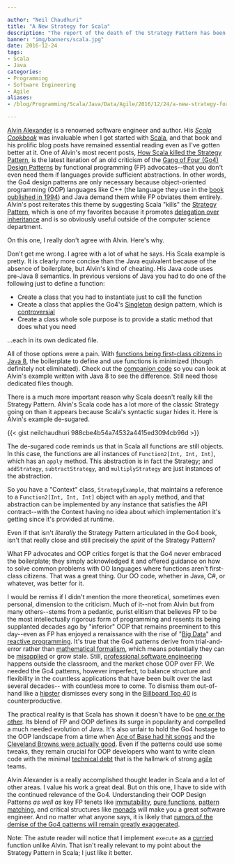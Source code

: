 ```yaml
---

author: "Neil Chaudhuri"
title: "A New Strategy for Scala"
description: "The report of the death of the Strategy Pattern has been greatly exaggerated."
banner: "img/banners/scala.jpg"
date: 2016-12-24
tags:
- Scala
- Java
categories:
- Programming
- Software Engineering
- Agile
aliases:
- /blog/Programming/Scala/Java/Data/Agile/2016/12/24/a-new-strategy-for-scala

---
```


[Alvin Alexander](http://alvinalexander.com/) is a renowned software engineer and author. His *[Scala Cookbook](http://scalacookbook.com/)* was invaluable when I got started with
[Scala](/tags/scala), and that book and his prolific blog posts have remained essential reading even as I've gotten better at it.
One of Alvin's most recent posts, [How Scala killed the Strategy Pattern](http://alvinalexander.com/scala/how-scala-killed-oop-strategy-design-pattern),
is the latest iteration of an old criticism of the [Gang of Four (Go4) Design Patterns](http://stackoverflow.com/questions/1673841/examples-of-gof-design-patterns-in-javas-core-libraries)
by functional programming (FP) advocates--that you don't even need them if languages provide sufficient abstractions.
In other words, the Go4 design patterns are only necessary because object-oriented programming (OOP) languages like C++ (the language 
they use in the [book published in 1994](https://www.amazon.com/Design-Patterns-Elements-Reusable-Object-Oriented/dp/0201633612))
and Java demand them while FP obviates them entirely. Alvin's post reiterates this theme by suggesting Scala
"kills" the [Strategy Pattern](https://en.wikipedia.org/wiki/Strategy_pattern), which is one of my favorites because it
promotes [delegation over inheritance](https://sourcemaking.com/refactoring/replace-inheritance-with-delegation) and is
so obviously useful outside of the computer science department.

On this one, I really don't agree with Alvin. Here's why.

Don't get me wrong. I agree with a lot of what he says. His Scala example is pretty. It is clearly more concise than the Java equivalent
because of the absence of boilerplate, but Alvin's kind of cheating. His Java code uses pre-Java 8 semantics. In previous 
versions of Java you had to do one of the following just to define a function:

* Create a class that you had to instantiate just to call the function
* Create a class that applies the Go4's [Singleton](https://sourcemaking.com/design_patterns/singleton) design pattern, which is [controversial](http://stackoverflow.com/questions/137975/what-is-so-bad-about-singletons) 
* Create a class whole sole purpose is to provide a static method that does what you need

...each in its own dedicated file.

All of those options were a pain. With [functions being first-class citizens in Java 8](http://stackoverflow.com/questions/15221659/java-8-lambda-expression-and-first-class-values?answertab=votes#tab-top),
the boilerplate to define and use functions is minimized (though definitely not eliminated). Check out the 
[companion code](https://github.com/VidyaSource/scala-strategy/tree/master/src/com/vidyasource/strategy/java) so you can look at Alvin's example written with Java 8 to 
see the difference. Still need those dedicated files though.

There is a much more important reason why Scala doesn't really kill the Strategy Pattern. Alvin's Scala code has
a lot more of the classic Strategy going on than it appears because Scala's syntactic sugar hides it. Here
is Alvin's example de-sugared.

{{< gist neilchaudhuri 988cbe4b54a74532a4415ed3094cb96d >}}

The de-sugared code reminds us that in Scala all functions are still objects. In this case, the functions are all instances of
`Function2[Int, Int, Int]`, which has an `apply` method. This abstraction is in fact the Strategy; and `addStrategy`, `subtractStrategy`,
and `multiplyStrategy` are just instances of the abstraction.

So you have a "Context" class, `StrategyExample`, that maintains a reference to a
`Function2[Int, Int, Int]` object with an `apply` method, and that abstraction can be implemented by any instance that satisfies
the API contract--with the Context having no idea about which implementation it's getting since it's provided at runtime.

Even if that isn't *literally* the Strategy Pattern articulated in the Go4 book, isn't that really close and still precisely the *spirit* 
of the Strategy Pattern?

What FP advocates and OOP critics forget is that the Go4 never embraced the boilerplate; they simply acknowledged it and 
offered guidance on how to solve common problems with OO languages where functions aren't first-class citizens. That was a great 
thing. Our OO code, whether in Java, C#, or whatever, was better for it.

I would be remiss if I didn't mention the more theoretical, sometimes even personal, dimension to the criticism. Much of it--not from Alvin but
from many others--stems from a pedantic, purist elitism that believes FP to be the most intellectually
rigorous form of programming and resents its being supplanted decades ago by "inferior" OOP that remains preeminent to this day--even
as FP has enjoyed a renaissance with the rise of "[Big Data](/categories/big-data)" and [reactive programming](https://gist.github.com/staltz/868e7e9bc2a7b8c1f754). 
It's true that the Go4 patterns derive from trial-and-error rather than [mathematical formalism](https://hseeberger.wordpress.com/2010/11/25/introduction-to-category-theory-in-scala/), 
which means potentially they can be [misapplied](http://softwareengineering.stackexchange.com/questions/48811/what-design-patterns-are-the-worst-or-most-narrowly-defined) 
or grow stale. Still, [professional software engineering](/blog/2016/04/02/the-art-of-software-engineering) 
happens outside the classroom, and the market chose OOP over FP. We needed the Go4 patterns, however imperfect,
to balance structure and flexibility in the countless applications that have been built over the last several decades--
with countless more to come. To dismiss them out-of-hand like a [hipster](http://www.urbandictionary.com/define.php?term=hipster) 
dismisses every song in the [Billboard Top 40](http://www.billboard.com/charts/pop-songs) is counterproductive.

The practical reality is that Scala has shown it doesn't have to be [one or the other](https://www.youtube.com/watch?v=wgpytjlW5wU). Its blend of FP and OOP defines its
surge in popularity and compelled a much needed evolution of Java. It's also unfair to hold the Go4 hostage to the OOP landscape from a time
when [Ace of Base had hit songs](https://www.youtube.com/watch?v=iqu132vTl5Y) and the
[Cleveland Browns were actually good](http://www.cleveland.com/browns/index.ssf/2015/01/story_on_the_1994_cleveland_br.html).
Even if the patterns could use some tweaks, they remain crucial for OOP developers who want to write clean code with
the minimal [technical debt](/tags/technical-debt) that is the hallmark
of strong [agile](/categories/agile) teams.

Alvin Alexander is a really accomplished thought leader in Scala and a lot of other areas. I value his work a great deal.
But on this one, I have to side with the continued relevance of the Go4. Understanding their OOP Design Patterns *as well as*
key FP tenets like [immutability](http://stackoverflow.com/questions/12207757/why-do-immutable-objects-enable-functional-programming), 
[pure functions](https://www.sitepoint.com/functional-programming-pure-functions/), 
[pattern matching](http://stackoverflow.com/questions/2502354/what-is-pattern-matching-in-functional-languages), 
and critical structures like [monads](http://stackoverflow.com/questions/44965/what-is-a-monad)
will make you a great software engineer. And no matter what anyone says, it is likely that [rumors of the demise of the
Go4 patterns will remain greatly exaggerated](http://www.thisdayinquotes.com/2010/06/reports-of-my-death-are-greatly.html).

Note: The astute reader will notice that I implement `execute` as a [curried](http://stackoverflow.com/questions/36314/what-is-currying)
function unlike Alvin. That isn't really relevant to my point about the Strategy Pattern in Scala; I just like it better.
